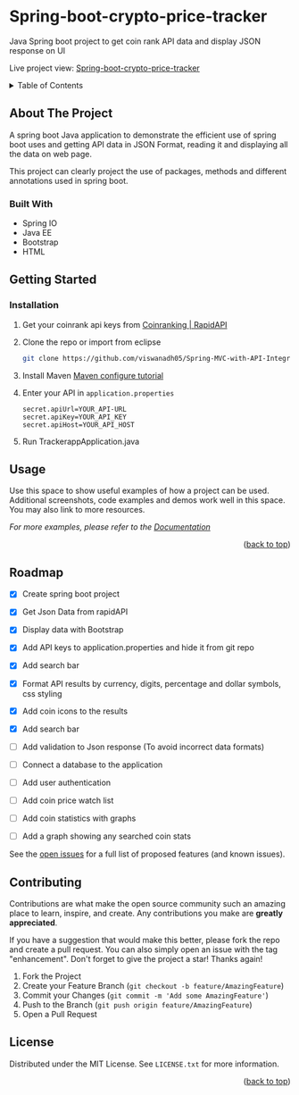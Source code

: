 # Spring-boot-crypto-price-tracker
Java Spring boot project to get coin rank API data and display JSON response on UI

Live project view:
[Spring-boot-crypto-price-tracker](https://spring-boot-trackerapp.herokuapp.com/)

<!-- TABLE OF CONTENTS -->
<details>
  <summary>Table of Contents</summary>
  <ol>
    <li>
      <a href="#about-the-project">About The Project</a>
      <ul>
        <li><a href="#built-with">Built With</a></li>
      </ul>
    </li>
    <li>
      <a href="#getting-started">Getting Started</a>
      <ul>
        <li><a href="#prerequisites">Prerequisites</a></li>
        <li><a href="#installation">Installation</a></li>
      </ul>
    </li>
    <li><a href="#usage">Usage</a></li>
    <li><a href="#roadmap">Roadmap</a></li>
    <li><a href="#contributing">Contributing</a></li>
    <li><a href="#license">License</a></li>
    <li><a href="#contact">Contact</a></li>
    <li><a href="#acknowledgments">Acknowledgments</a></li>
  </ol>
</details>

<!-- ABOUT THE PROJECT -->
## About The Project

<!-- [![Product Name Screen Shot][product-screenshot]](https://example.com) -->

A spring boot Java application to demonstrate the efficient use of spring boot uses and getting API data in JSON Format, reading it and displaying all the data on web page. 

This project can clearly project the use of packages, methods and different annotations used in spring boot. 

### Built With

* Spring IO 
* Java EE
* Bootstrap
* HTML

<!-- GETTING STARTED -->
## Getting Started

### Installation

1. Get your coinrank api keys from [Coinranking | RapidAPI](https://rapidapi.com/Coinranking/api/coinranking1/)
2. Clone the repo or import from eclipse
   ```sh
   git clone https://github.com/viswanadh05/Spring-MVC-with-API-Integration.git
   ```
3. Install Maven [Maven configure tutorial](https://www.toolsqa.com/maven/how-to-install-maven-eclipse-ide/)
   
4. Enter your API in `application.properties`
   ```properties
   secret.apiUrl=YOUR_API-URL
   secret.apiKey=YOUR_API_KEY
   secret.apiHost=YOUR_API_HOST

   ```

5. Run TrackerappApplication.java

<!-- USAGE EXAMPLES -->
## Usage

Use this space to show useful examples of how a project can be used. Additional screenshots, code examples and demos work well in this space. You may also link to more resources.

_For more examples, please refer to the [Documentation](https://example.com)_

<p align="right">(<a href="#readme-top">back to top</a>)</p>

<!-- ROADMAP -->
## Roadmap

- [x] Create spring boot project
- [x] Get Json Data from rapidAPI
- [x] Display data with Bootstrap 
- [x] Add API keys to application.properties and hide it from git repo
- [x] Add search bar
- [x] Format API results by currency, digits, percentage and dollar symbols, css styling
- [x] Add coin icons to the results
- [x] Add search bar
- [ ] Add validation to Json response (To avoid incorrect data formats)
- [ ] Connect a database to the application
- [ ] Add user authentication
- [ ] Add coin price watch list
- [ ] Add coin statistics with graphs


- [ ] Add a graph showing any searched coin stats

See the [open issues](https://github.com/othneildrew/Best-README-Template/issues) for a full list of proposed features (and known issues).

<!-- CONTRIBUTING -->
## Contributing

Contributions are what make the open source community such an amazing place to learn, inspire, and create. Any contributions you make are **greatly appreciated**.

If you have a suggestion that would make this better, please fork the repo and create a pull request. You can also simply open an issue with the tag "enhancement".
Don't forget to give the project a star! Thanks again!

1. Fork the Project
2. Create your Feature Branch (`git checkout -b feature/AmazingFeature`)
3. Commit your Changes (`git commit -m 'Add some AmazingFeature'`)
4. Push to the Branch (`git push origin feature/AmazingFeature`)
5. Open a Pull Request

<!-- LICENSE -->
## License

Distributed under the MIT License. See `LICENSE.txt` for more information.

<p align="right">(<a href="#readme-top">back to top</a>)</p>
